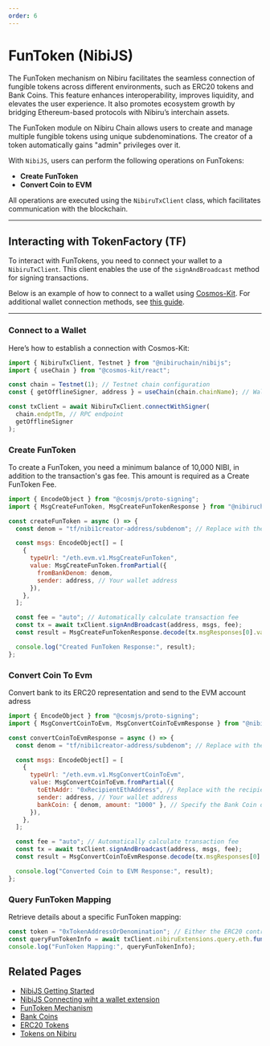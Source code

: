 ```yaml
---
order: 6
---
```


# FunToken (NibiJS)

The FunToken mechanism on Nibiru facilitates the seamless connection of fungible tokens across different environments, such as ERC20 tokens and Bank Coins. This feature enhances interoperability, improves liquidity, and elevates the user experience. It also promotes ecosystem growth by bridging Ethereum-based protocols with Nibiru’s interchain assets.

The FunToken module on Nibiru Chain allows users to create and manage multiple fungible tokens using unique subdenominations. The creator of a token automatically gains "admin" privileges over it.

With `NibiJS`, users can perform the following operations on FunTokens:

- **Create FunToken**
- **Convert Coin to EVM**

All operations are executed using the `NibiruTxClient` class, which facilitates communication with the blockchain.

---

## Interacting with TokenFactory (TF)

To interact with FunTokens, you need to connect your wallet to a `NibiruTxClient`. This client enables the use of the `signAndBroadcast` method for signing transactions.

Below is an example of how to connect to a wallet using [Cosmos-Kit](https://docs.cosmology.zone/cosmos-kit). For additional wallet connection methods, see [this guide](./connect-wallet.md).

---

### Connect to a Wallet

Here’s how to establish a connection with Cosmos-Kit:

```javascript
import { NibiruTxClient, Testnet } from "@nibiruchain/nibijs";
import { useChain } from "@cosmos-kit/react";

const chain = Testnet(1); // Testnet chain configuration
const { getOfflineSigner, address } = useChain(chain.chainName); // Wallet connection details

const txClient = await NibiruTxClient.connectWithSigner(
  chain.endptTm, // RPC endpoint
  getOfflineSigner
);
```

### Create FunToken

To create a FunToken, you need a minimum balance of 10,000 NIBI, in addition to the transaction's gas fee. This amount is required as a Create FunToken Fee.

```javascript
import { EncodeObject } from "@cosmjs/proto-signing";
import { MsgCreateFunToken, MsgCreateFunTokenResponse } from "@nibiruchain/nibijs/dist/src/protojs/eth.evm.v1/tx";

const createFunToken = async () => {
  const denom = "tf/nibi1creator-address/subdenom"; // Replace with the actual denomination

  const msgs: EncodeObject[] = [
    {
      typeUrl: "/eth.evm.v1.MsgCreateFunToken",
      value: MsgCreateFunToken.fromPartial({
        fromBankDenom: denom,
        sender: address, // Your wallet address
      }),
    },
  ];

  const fee = "auto"; // Automatically calculate transaction fee
  const tx = await txClient.signAndBroadcast(address, msgs, fee);
  const result = MsgCreateFunTokenResponse.decode(tx.msgResponses[0].value);

  console.log("Created FunToken Response:", result);
};
```

### Convert Coin To Evm

Convert bank to its ERC20 representation and send to the EVM account adress

```javascript
import { EncodeObject } from "@cosmjs/proto-signing";
import { MsgConvertCoinToEvm, MsgConvertCoinToEvmResponse } from "@nibiruchain/nibijs/dist/src/protojs/eth.evm.v1/tx";

const convertCoinToEvmResponse = async () => {
  const denom = "tf/nibi1creator-address/subdenom"; // Replace with the actual denomination

  const msgs: EncodeObject[] = [
    {
      typeUrl: "/eth.evm.v1.MsgConvertCoinToEvm",
      value: MsgConvertCoinToEvm.fromPartial({
        toEthAddr: "0xRecipientEthAddress", // Replace with the recipient's Ethereum address
        sender: address, // Your wallet address
        bankCoin: { denom, amount: "1000" }, // Specify the Bank Coin denomination and amount
      }),
    },
  ];

  const fee = "auto"; // Automatically calculate transaction fee
  const tx = await txClient.signAndBroadcast(address, msgs, fee);
  const result = MsgConvertCoinToEvmResponse.decode(tx.msgResponses[0].value);

  console.log("Converted Coin to EVM Response:", result);
};

```

### Query FunToken Mapping

Retrieve details about a specific FunToken mapping:

```javascript
const token = "0xTokenAddressOrDenomination"; // Either the ERC20 contract address or the Bank Coin denomination
const queryFunTokenInfo = await txClient.nibiruExtensions.query.eth.funTokenMapping({ token });
console.log("FunToken Mapping:", queryFunTokenInfo);
```

## Related Pages

- [NibiJS Getting Started](./getting-started.md)
- [NibiJS Connecting wiht a wallet extension](./connect-wallet.md)
- [FunToken Mechanism](../../../evm/funtoken.md)
- [Bank Coins](../../../concepts/tokens/bank-coins.md)
- [ERC20 Tokens](../../../concepts/tokens/erc20.md)
- [Tokens on Nibiru](../../../concepts/tokens/index.md)
